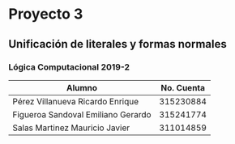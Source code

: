 # Proyecto 3
## Unificación de literales y formas normales
### Lógica Computacional 2019-2

| Alumno        | No. Cuenta |
| ------------- | ------------- |
| Pérez Villanueva Ricardo Enrique   | 315230884  |
| Figueroa Sandoval Emiliano Gerardo | 315241774  |
| Salas Martinez Mauricio Javier  | 311014859  |
